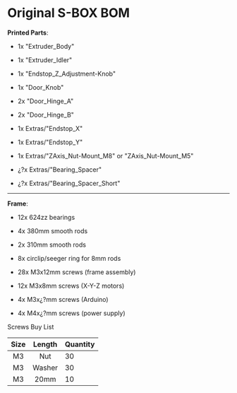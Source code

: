 # Original S-BOX BOM

**Printed Parts**:

- 1x "Extruder_Body"

- 1x "Extruder_Idler"

- 1x "Endstop_Z_Adjustment-Knob"

- 1x "Door_Knob"

- 2x "Door_Hinge_A"

- 2x "Door_Hinge_B"

- 1x Extras/"Endstop_X"

- 1x Extras/"Endstop_Y"

- 1x Extras/"ZAxis_Nut-Mount_M8" or "ZAxis_Nut-Mount_M5"

- ¿?x Extras/"Bearing_Spacer"

- ¿?x Extras/"Bearing_Spacer_Short"

---

**Frame**:

- 12x 624zz bearings

- 4x 380mm smooth rods

- 2x 310mm smooth rods

- 8x circlip/seeger ring for 8mm rods

- 28x M3x12mm screws (frame assembly)

- 12x M3x8mm screws (X-Y-Z motors)

- 4x M3x¿?mm screws (Arduino)

- 4x M4x¿?mm screws (power supply)



Screws Buy List           

|       Size      | Length      | Quantity |
| :-------------: | :---------: | -------- |
| M3 | Nut | 30 |
| M3 | Washer | 30 |
| M3 | 20mm | 10 |
